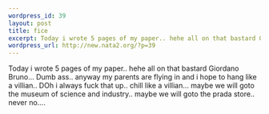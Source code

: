 ```yaml
--- 
wordpress_id: 39
layout: post
title: fice
excerpt: Today i wrote 5 pages of my paper.. hehe all on that bastard Giordano Bruno... Dumb ass.. anyway my parents are flying in and i hope to hang like a villian.. DOh i always fuck that up.. chill like a villian... maybe we will goto the museum of science and industry.. maybe we will goto the prada store.. never no....
wordpress_url: http://new.nata2.org/?p=39
---
```

Today i wrote 5 pages of my paper.. hehe all on that bastard Giordano Bruno... Dumb ass.. anyway my parents are flying in and i hope to hang like a villian.. DOh i always fuck that up.. chill like a villian... maybe we will goto the museum of science and industry.. maybe we will goto the prada store.. never no....
